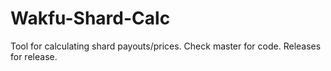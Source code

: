 # Wakfu-Shard-Calc
Tool for calculating shard payouts/prices.
Check master for code.
Releases for release.
